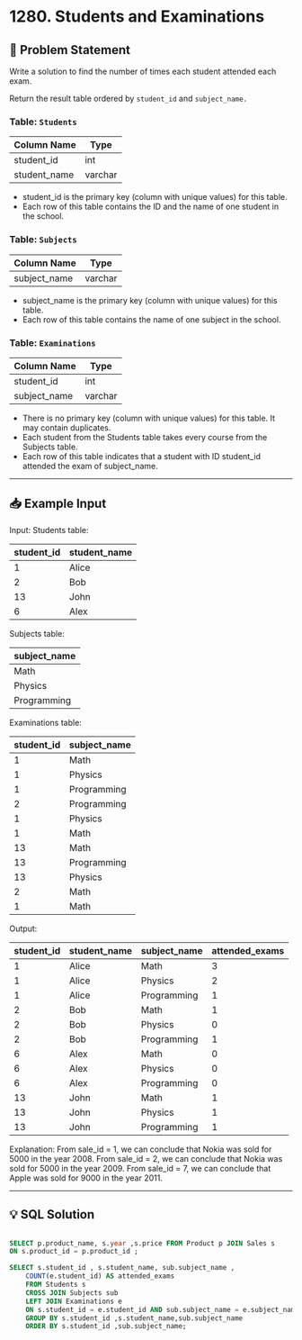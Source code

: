 # 1280. Students and Examinations

## 📝 Problem Statement
Write a solution to find the number of times each student attended each exam.

Return the result table ordered by `student_id` and `subject_name.`

### Table: `Students`

| Column Name   | Type    |
|---------------|---------|
| student_id    | int     |
| student_name  | varchar |

 - student_id is the primary key (column with unique values) for this table.
 - Each row of this table contains the ID and the name of one student in the school.
   
   
### Table: `Subjects`


| Column Name  | Type    |
|--------------|---------|
| subject_name | varchar |

 - subject_name is the primary key (column with unique values) for this table.
 - Each row of this table contains the name of one subject in the school.
   

 ### Table: `Examinations`

| Column Name  | Type    |
|--------------|---------|
| student_id   | int     |
| subject_name | varchar |

 - There is no primary key (column with unique values) for this table. It may contain duplicates.
 - Each student from the Students table takes every course from the Subjects table.
 - Each row of this table indicates that a student with ID student_id attended the exam of subject_name.

---

## 📥 Example Input
Input: 
Students table:

| student_id | student_name |
|------------|--------------|
| 1          | Alice        |
| 2          | Bob          |
| 13         | John         |
| 6          | Alex         |

Subjects table:

| subject_name |
|--------------|
| Math         |
| Physics      |
| Programming  |

Examinations table:

| student_id | subject_name |
|------------|--------------|
| 1          | Math         |
| 1          | Physics      |
| 1          | Programming  |
| 2          | Programming  |
| 1          | Physics      |
| 1          | Math         |
| 13         | Math         |
| 13         | Programming  |
| 13         | Physics      |
| 2          | Math         |
| 1          | Math         |



Output: 

| student_id | student_name | subject_name | attended_exams |
|------------|--------------|--------------|----------------|
| 1          | Alice        | Math         | 3              |
| 1          | Alice        | Physics      | 2              |
| 1          | Alice        | Programming  | 1              |
| 2          | Bob          | Math         | 1              |
| 2          | Bob          | Physics      | 0              |
| 2          | Bob          | Programming  | 1              |
| 6          | Alex         | Math         | 0              |
| 6          | Alex         | Physics      | 0              |
| 6          | Alex         | Programming  | 0              |
| 13         | John         | Math         | 1              |
| 13         | John         | Physics      | 1              |
| 13         | John         | Programming  | 1              |


Explanation: 
From sale_id = 1, we can conclude that Nokia was sold for 5000 in the year 2008.
From sale_id = 2, we can conclude that Nokia was sold for 5000 in the year 2009.
From sale_id = 7, we can conclude that Apple was sold for 9000 in the year 2011.

---

## 💡 SQL Solution

```sql

SELECT p.product_name, s.year ,s.price FROM Product p JOIN Sales s
ON s.product_id = p.product_id ;

SELECT s.student_id , s.student_name, sub.subject_name ,
    COUNT(e.student_id) AS attended_exams
    FROM Students s 
    CROSS JOIN Subjects sub 
    LEFT JOIN Examinations e
    ON s.student_id = e.student_id AND sub.subject_name = e.subject_name
    GROUP BY s.student_id ,s.student_name,sub.subject_name
    ORDER BY s.student_id ,sub.subject_name;
